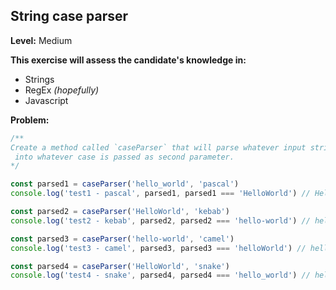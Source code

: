 ## String case parser


**Level:** Medium

**This exercise will assess the candidate's knowledge in:**
- Strings
- RegEx _(hopefully)_
- Javascript

**Problem:**
```javascript
/**
Create a method called `caseParser` that will parse whatever input string 
 into whatever case is passed as second parameter.
*/

const parsed1 = caseParser('hello_world', 'pascal')
console.log('test1 - pascal', parsed1, parsed1 === 'HelloWorld') // HelloWorld

const parsed2 = caseParser('HelloWorld', 'kebab')
console.log('test2 - kebab', parsed2, parsed2 === 'hello-world') // hello-world

const parsed3 = caseParser('hello-world', 'camel')
console.log('test3 - camel', parsed3, parsed3 === 'helloWorld') // helloWorld

const parsed4 = caseParser('HelloWorld', 'snake')
console.log('test4 - snake', parsed4, parsed4 === 'hello_world') // hello_world
```

